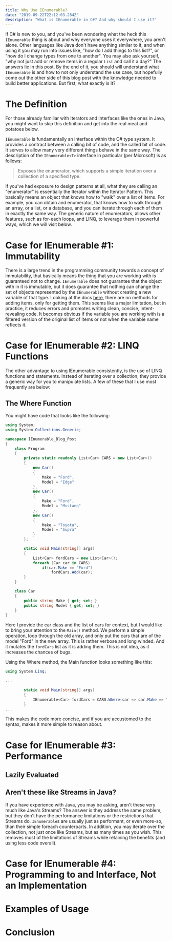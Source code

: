```yaml
---
title: Why Use IEnumerable?
date: "2019-09-22T22:12:03.284Z"
description: "What is IEnumerable in C#? And why should I use it?"
---
```


If C# is new to you, and you've been wondering what the heck this ```IEnumerable``` thing is about and why everyone uses it everywhere, you aren't alone. Other languages like Java don't have anything similar to it, and when using it you may run into issues like, "how do I add things to this list?", or "how do I change types from one to another". You may also ask yourself, "why not just add or remove items in a regular ```List``` and call it a day?" The answers lie in this post. By the end of it, you should will understand what ```IEnumerable``` is and how to not only understand the use case, but hopefully come out the other side of this blog post with the knowledge needed to build better applications. But first, what exactly is it?

# The Definition

For those already familiar with Iterators and Interfaces like the ones in Java, you might want to skip this definition and get into the real meat and potatoes below.

```IEnumerable``` is fundamentally an interface within the C# type system. It provides a contract between a calling bit of code, and the called bit of code. It serves to allow many very different things behave in the same way. The description of the ```IEnumerable<T>``` interface in particular (per Microsoft) is as follows:

> Exposes the enumerator, which supports a simple iteration over a 
> collection of a specified type.

If you've had exposure to design patterns at all, what they are calling an "enumerator" is essentially the Iterator within the Iterator Pattern. This basically means an object that knows how to "walk" over a list of items. For example, you can obtain and enumerator, that knows how to walk through an array, or a list, or a database, and you can iterate through each of them in exactly the same way. The generic nature of enumerators, allows other features, such as for-each loops, and LINQ, to leverage them in powerful ways, which we will visit below.

# Case for IEnumerable #1: Immutability

There is a large trend in the programming community towards a concept of immutability, that basically means the thing that you are working with is guaranteed not to change. ```IEnumerable``` does not guarantee that the object with in it is immutable, but it does guarantee that nothing can change the set of objects represented by the ```IEnumerable``` without creating a new variable of that type. Looking at the docs [here](https://docs.microsoft.com/en-us/dotnet/api/system.collections.generic.ienumerable-1?view=netframework-4.8), there are no methods for adding items, only for getting them. This seems like a major limitation, but in practice, it reduces errors and promotes writing clean, concise, intent-revealing code. It becomes obvious if the variable you are working with is a filtered version of the original list of items or not when the variable name reflects it. 

# Case for IEnumerable #2: LINQ Functions

The other advantage to using IEnumerable consistently, is the use of LINQ functions and statements. Instead of iterating over a collection, they provide a generic way for you to manipulate lists. A few of these that I use most frequently are below:

## The Where Function

You might have code that looks like the following:

``` csharp
using System;
using System.Collections.Generic;

namespace IEnumerable_Blog_Post
{
    class Program
    {
        private static readonly List<Car> CARS = new List<Car>()
        {
            new Car()
            {
                Make = "Ford",
                Model = "Edge"
            },
            new Car()
            {
                Make = "Ford",
                Model = "Mustang"
            },
            new Car()
            {
                Make = "Toyota",
                Model = "Supra"
            }
        };

        static void Main(string[] args)
        {
            List<Car> fordCars = new List<Car>();
            foreach (Car car in CARS)
                if(car.Make == "Ford")
                    fordCars.Add(car);
        }
    }

    class Car
    {
        public string Make { get; set; }
        public string Model { get; set; }
    }
}
```

Here I provide the car class and the list of cars for context, but I would like to bring your attention to the ```Main()``` method. We perform a simple operation, loop through the old array, and only put the cars that are of the model "Ford" in the new array. This is rather verbose and long winded. And it mutates the ```fordCars``` list as it is adding them. This is not idea, as it increases the chances of bugs. 

Using the Where method, the Main function looks something like this:

``` csharp
using System.Linq;

...

        static void Main(string[] args)
        {
            IEnumerable<Car> fordCars = CARS.Where(car => car.Make == "Ford");
        }
...
```

This makes the code more concise, and if you are accustomed to the syntax, makes it more simple to reason about.

# Case for IEnumerable #3: Performance

## Lazily Evaluated

## Aren't these like Streams in Java?

If you have experience with Java, you may be asking, aren't these very much like Java's Streams? The answer is they address the same problem, but they don't have the performance limitations or the restrictions that Streams do. ```IEnumerable```s are usually just as performant, or even more-so, than their simple foreach counterparts. In addition, you may iterate over the collection, not just once like Streams, but as many times as you wish. This removes most of the limitations of Streams while retaining the benefits (and using less code overall).

# Case for IEnumerable #4: Programming to and Interface, Not an Implementation

# Examples of Usage

# Conclusion